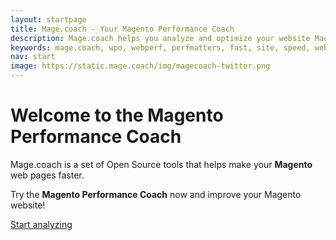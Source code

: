 ```yaml
---
layout: startpage
title: Mage.coach - Your Magento Performance Coach
description: Mage.coach helps you analyze and optimize your website Magento speed and performance!
keywords: mage.coach, wpo, webperf, perfmatters, fast, site, speed, web performance optimization, analyze, best practices, continous integration
nav: start
image: https://static.mage.coach/img/magecoach-twitter.png
---
```


<amp-img noloading width="188" height="200" alt="{{page.title}}" layout="responsive" src="{{site.static-url}}/img/coach/penguin_report.svg" class="pull-left img-big"></amp-img>


# Welcome to the Magento Performance Coach

Mage.coach is a set of Open Source tools that helps make your **Magento** web pages faster.

Try the **Magento Performance Coach** now and improve your Magento website!

<div class="btn">
  <a class="button button-primary" href="https://run.mage.coach" title="run.mage.coach">Start analyzing</a>
</div>
